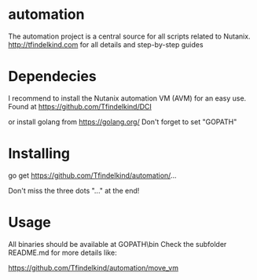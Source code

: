 # automation

The automation project is a central source for all scripts related to Nutanix.
http://tfindelkind.com for all details and step-by-step guides

# Dependecies
I recommend to install the Nutanix automation VM (AVM) for an easy use. 
Found at https://github.com/Tfindelkind/DCI

or install golang from https://golang.org/ 
Don't forget to set "GOPATH"

# Installing

go get https://github.com/Tfindelkind/automation/...

Don't miss the three dots "..." at the end!

# Usage

All binaries should be available at GOPATH\bin
Check the subfolder README.md for more details like:

https://github.com/Tfindelkind/automation/move_vm





